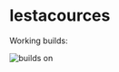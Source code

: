 # lestacources

Working builds:

![builds on](https://github.com/PripRamzak/lestacources/actions/workflows/build-linux.yml/badge.svg)
